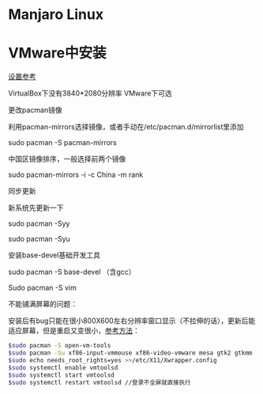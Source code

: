 # Manjaro Linux

# VMware中安装

[设置参考](https://mrswolf.github.io/zh-cn/2019/05/24/manjaro%E8%B8%A9%E5%9D%91%E8%AE%B0/#%E5%AE%89%E8%A3%85base-devel)

VirtualBox下没有3840*2080分辨率 VMware下可选

更改pacman镜像 

利用pacman-mirrors选择镜像，或者手动在/etc/pacman.d/mirrorlist里添加

sudo pacman -S pacman-mirrors

中国区镜像排序，一般选择前两个镜像

sudo pacman-mirrors -i -c China -m rank

同步更新

新系统先更新一下

sudo pacman -Syy

sudo pacman -Syu

安装base-devel基础开发工具 

sudo pacman -S base-devel （含gcc）

Sudo pacman -S vim

不能铺满屏幕的问题：

安装后有bug只能在很小800X600左右分辨率窗口显示（不拉伸的话），更新后能适应屏幕，但是重启又变很小，[参考方法](https://github.com/Feliz-SZK/Linux-Decoded/blob/master/Fix%20Resolution%20Issue%20on%20Manjaro(Vmware%20Guest).Md)：

```bash
$sudo pacman -S open-vm-tools
$sudo pacman -Su xf86-input-vmmouse xf86-video-vmware mesa gtk2 gtkmm
$sudo echo needs_root_rights=yes >>/etc/X11/Xwrapper.config
$sudo systemctl enable vmtoolsd
$sudo systemctl start vmtoolsd
$sudo systemctl restart vmtoolsd //登录不全屏就直接执行
```


